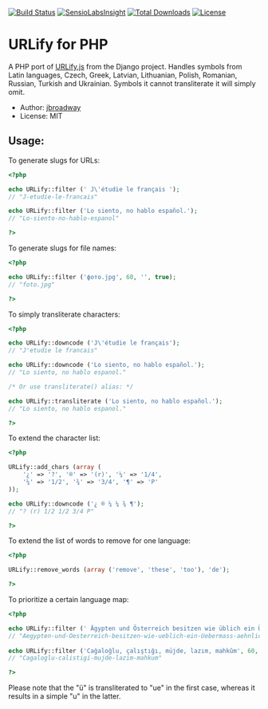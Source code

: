 [![Build Status](https://travis-ci.org/voku/urlify.png?branch=master)](https://travis-ci.org/voku/urlify)
[![SensioLabsInsight](https://insight.sensiolabs.com/projects/741def77-3945-4692-a2da-a4feadfb2928/mini.png)](https://insight.sensiolabs.com/projects/741def77-3945-4692-a2da-a4feadfb2928)
[![Total Downloads](https://poser.pugx.org/voku/urlify/downloads.svg)](https://packagist.org/packages/voku/urlify)
[![License](https://poser.pugx.org/voku/urlify/license.svg)](https://packagist.org/packages/voku/urlify)

# URLify for PHP

A PHP port of [URLify.js](https://github.com/django/django/blob/master/django/contrib/admin/static/admin/js/urlify.js)
from the Django project. Handles symbols from Latin languages, Czech, Greek, Latvian, 
Lithuanian, Polish, Romanian, Russian, Turkish and Ukrainian. Symbols it cannot 
transliterate it will simply omit.

* Author: [jbroadway](http://github.com/jbroadway)
* License: MIT

## Usage:

To generate slugs for URLs:

```php
<?php

echo URLify::filter (' J\'étudie le français ');
// "J-etudie-le-francais"

echo URLify::filter ('Lo siento, no hablo español.');
// "Lo-siento-no-hablo-espanol"

?>
```

To generate slugs for file names:

```php
<?php

echo URLify::filter ('фото.jpg', 60, '', true);
// "foto.jpg"

?>
```


To simply transliterate characters:

```php
<?php

echo URLify::downcode ('J\'étudie le français');
// "J'etudie le francais"

echo URLify::downcode ('Lo siento, no hablo español.');
// "Lo siento, no hablo espanol."

/* Or use transliterate() alias: */

echo URLify::transliterate ('Lo siento, no hablo español.');
// "Lo siento, no hablo espanol."

?>
```

To extend the character list:

```php
<?php

URLify::add_chars (array (
	'¿' => '?', '®' => '(r)', '¼' => '1/4',
	'¼' => '1/2', '¾' => '3/4', '¶' => 'P'
));

echo URLify::downcode ('¿ ® ¼ ¼ ¾ ¶');
// "? (r) 1/2 1/2 3/4 P"

?>
```

To extend the list of words to remove for one language:

```php
<?php

URLify::remove_words (array ('remove', 'these', 'too'), 'de');

?>
```

To prioritize a certain language map:

```php
<?php

echo URLify::filter (' Ägypten und Österreich besitzen wie üblich ein Übermaß an ähnlich öligen Attachés ', 60, 'de');
// "Aegypten-und-Oesterreich-besitzen-wie-ueblich-ein-Uebermass-aehnlich-oeligen-Attaches"
   
echo URLify::filter ('Cağaloğlu, çalıştığı, müjde, lazım, mahkûm', 60, 'tr');
// "Cagaloglu-calistigi-mujde-lazim-mahkum"

?>
```
Please note that the "ü" is transliterated to "ue" in the first case, whereas it results in a simple "u" in the latter.
